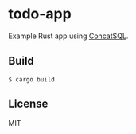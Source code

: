 # todo-app

Example Rust app using [ConcatSQL](https://github.com/kumavale/ConcatSQL).

## Build

```
$ cargo build
```

## License

MIT

